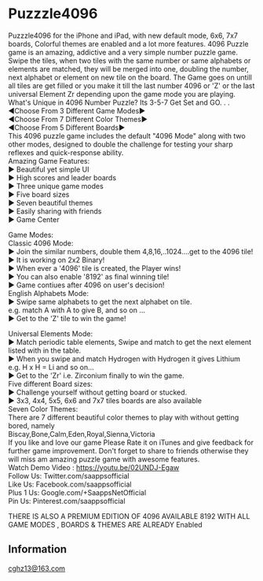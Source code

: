 # Puzzzle4096

Puzzzle4096 for the iPhone and iPad, with new default mode, 6x6, 7x7 boards, Colorful themes are enabled and a lot more features. 
4096 Puzzle game is an amazing, addictive and a very simple number puzzle game. 
Swipe the tiles, when two tiles with the same number or same alphabets or elements are matched, they will be merged into one, doubling the number, next alphabet or element on new tile on the board. 
The Game goes on untill all tiles are get filled or you make it till the last number 4096 or 'Z' or the last universal Element Zr depending upon the game mode you are playing. 
What's Unique in 4096 Number Puzzle? 
Its 3-5-7 Get Set and GO. . . 
<br>
◄Choose From 3 Different Game Modes► 
<br>
◄Choose From 7 Different Color Themes► 
<br>
◄Choose From 5 Different Boards► 
<br>
This 4096 puzzle game includes the default "4096 Mode" along with two other modes, designed to double the challenge for testing your sharp reflexes and quick-response ability. 
<br>
Amazing Game Features: 
<br>
► Beautiful yet simple UI 
<br>
► High scores and leader boards 
<br>
► Three unique game modes 
<br>
► Five board sizes 
<br>
► Seven beautiful themes 
<br>
► Easily sharing with friends 
<br>
► Game Center 
<br>

Game Modes: 
<br>
Classic 4096 Mode: 
<br>
► Join the similar numbers, double them 4,8,16,..1024....get to the 4096 tile! 
<br>
► It is working on 2x2 Binary! 
<br>
► When ever a '4096' tile is created, the Player wins! 
<br>
► You can also enable '8192' as final winning tile! 
<br>
► Game contiues after 4096 on user's decision! 
<br>
English Alphabets Mode: 
<br>
► Swipe same alphabets to get the next alphabet on tile. 
<br>
e.g. match A with A to give B, and so on ... 
<br>
► Get to the 'Z' tile to win the game! 
<br>

Universal Elements Mode: 
<br>
► Match periodic table elements, Swipe and match to get the next element listed with in the table. 
<br>
► When you swipe and match Hydrogen with Hydrogen it gives Lithium 
<br>
e.g. H x H = Li and so on... 
<br>
► Get to the 'Zr' i.e. Zirconium finally to win the game. 
<br>
Five different Board sizes: 
<br>
► Challenge yourself without getting board or stucked. 
<br>
► 3x3, 4x4, 5x5, 6x6 and 7x7 tiles boards are also available 
<br>
Seven Color Themes: 
<br>
There are 7 different beautiful color themes to play with without getting bored, namely 
<br>
Biscay,Bone,Calm,Eden,Royal,Sienna,Victoria 
<br>
If you like and love our game Please Rate it on iTunes and give feedback for further game improvement. 
Don't forget to share to friends otherwise they will miss am amazing puzzle game with awesome features. 
<br>
Watch Demo Video : https://youtu.be/02UNDJ-Egaw 
<br>
Follow Us: Twitter.com/saappsofficial 
<br>
Like Us: Facebook.com/saappsofficial 
<br>
Plus 1 Us: Google.com/+SaappsNetOfficial 
<br>
Pin Us: Pinterest.com/saappsofficial 
<br>

THERE IS ALSO A PREMIUM EDITION OF 4096 AVAILABLE 8192 WITH ALL GAME MODES , BOARDS & THEMES ARE ALREADY Enabled 
<br>
## Information

cghz13@163.com
